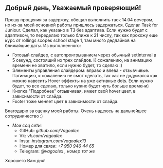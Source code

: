 ## **Добрый день, Уважаемый проверяющий!**

Прошу прощения за задержку, обещал выполнить таск 14.04 вечером, но из-за моей основной работы пришлось задержаться.
Сделал Task for Juniour.
Сделал, как указано в ТЗ без адаптива. Если нужно будет с адаптивом, то переделаю только ближе к 21 числу, так как прохожу еще курс от rollings scopes school stage 1, там много дедлайнов на ближайшие даты.
Из выполненного:

- Готовый слайдер, с автопроигрыванием через обычный setInterval в 5 секунд, состоящий из трех слайдов. К сожалению, на анимацию времени не хватило, если нужно будет, то сделаю :)
- Элементы управления слайдером: вправо и влева - отзывчивые. Пагинацию, к сожалению не смог сделать, так как не додумался как можно навесить Hover эффекты на уже активные dots. Если нужно будет, то все сделаю, только нужно будет чуть больше времени)
- Кнопка "Подробнее" отзывчивая, имеет свой hover цвет, в зависимости от слайда.
- Footer тоже меняет цвет в зависимости от слайда.

Благодарю за оценку моей работы. Очень надеюсь на дальнейшее сотрудничество :)

- _Мои соц сети:_
  - GitHub: _github.com/Vagoalex_
  - Vk: _vk.com/vagoalex_
  - Insta: _instagram.com/vagoalex13_
  - Номер для связи: _+7 950 946 44 65_
  - Telegram: _@vagoalex , номер тот же_

Хорошего Вам дня!
